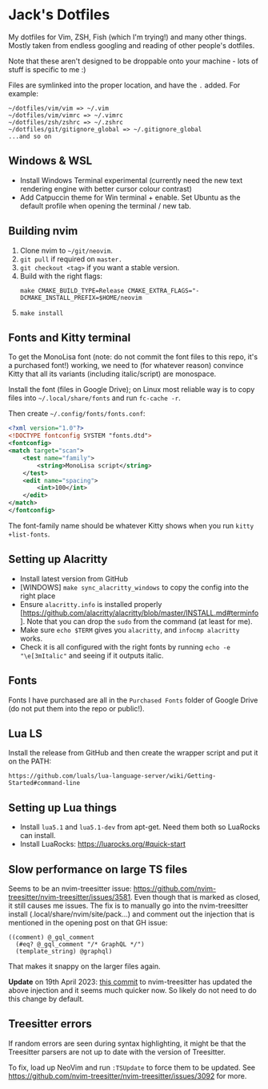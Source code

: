 # Jack's Dotfiles

My dotfiles for Vim, ZSH, Fish (which I'm trying!) and many other things. Mostly taken from endless googling and reading of other people's dotfiles.

Note that these aren't designed to be droppable onto your machine - lots of stuff is specific to me :)

Files are symlinked into the proper location, and have the `.` added. For example:

```
~/dotfiles/vim/vim => ~/.vim
~/dotfiles/vim/vimrc => ~/.vimrc
~/dotfiles/zsh/zshrc => ~/.zshrc
~/dotfiles/git/gitignore_global => ~/.gitignore_global
...and so on
```

## Windows & WSL
- Install Windows Terminal experimental (currently need the new text rendering engine with better cursor colour contrast)
- Add Catpuccin theme for Win terminal + enable. Set Ubuntu as the default profile when opening the terminal / new tab.

## Building nvim

1. Clone nvim to `~/git/neovim`.
1. `git pull` if required on `master.`
1. `git checkout <tag>` if you want a stable version.
1. Build with the right flags:
    ```
    make CMAKE_BUILD_TYPE=Release CMAKE_EXTRA_FLAGS="-DCMAKE_INSTALL_PREFIX=$HOME/neovim
    ```
1. `make install`


## Fonts and Kitty terminal

To get the MonoLisa font (note: do not commit the font files to this repo, it's a purchased font!) working, we need to (for whatever reason) convince Kitty that all its variants (including italic/script) are monospace.

Install the font (files in Google Drive); on Linux most reliable way is to copy files into `~/.local/share/fonts` and run `fc-cache -r`.

Then create `~/.config/fonts/fonts.conf`:

```xml
<?xml version="1.0"?>
<!DOCTYPE fontconfig SYSTEM "fonts.dtd">
<fontconfig>
<match target="scan">
    <test name="family">
        <string>MonoLisa script</string>
    </test>
    <edit name="spacing">
        <int>100</int>
    </edit>
</match>
</fontconfig>
```

The font-family name should be whatever Kitty shows when you run `kitty +list-fonts`.

## Setting up Alacritty
- Install latest version from GitHub
- [WINDOWS] `make sync_alacritty_windows` to copy the config into the right place
- Ensure `alacritty.info` is installed properly [https://github.com/alacritty/alacritty/blob/master/INSTALL.md#terminfo]. Note that you can drop the `sudo` from the command (at least for me).
- Make sure `echo $TERM` gives you `alacritty`, and `infocmp alacritty` works.
- Check it is all configured with the right fonts by running `echo -e "\e[3mItalic"` and seeing if it outputs italic.

## Fonts

Fonts I have purchased are all in the `Purchased Fonts` folder of Google Drive (do not put them into the repo or public!).

## Lua LS

Install the release from GitHub and then create the wrapper script and put it on the PATH:

```
https://github.com/luals/lua-language-server/wiki/Getting-Started#command-line
```

## Setting up Lua things

- Install `lua5.1` and `lua5.1-dev` from apt-get. Need them both so LuaRocks can install.
- Install LuaRocks: https://luarocks.org/#quick-start

## Slow performance on large TS files

Seems to be an nvim-treesitter issue: https://github.com/nvim-treesitter/nvim-treesitter/issues/3581.
Even though that is marked as closed, it still causes me issues. The fix is to manually go into the nvim-treesitter install (.local/share/nvim/site/pack...) and comment out the injection that is mentioned in the opening post on that GH issue:
```
((comment) @_gql_comment
  (#eq? @_gql_comment "/* GraphQL */")
  (template_string) @graphql)
```
That makes it snappy on the larger files again.

**Update** on 19th April 2023: [this commit](https://github.com/nvim-treesitter/nvim-treesitter/commit/da7f886ab5dde87b7c9bbae1c1eb99aa63a74e55) to nvim-treesitter has updated the above injection and it seems much quicker now. So likely do not need to do this change by default.

## Treesitter errors

If random errors are seen during syntax highlighting, it might be that the Treesitter parsers are not up to date with the version of Treesitter.

To fix, load up NeoVim and run `:TSUpdate` to force them to be updated. See https://github.com/nvim-treesitter/nvim-treesitter/issues/3092 for more.
